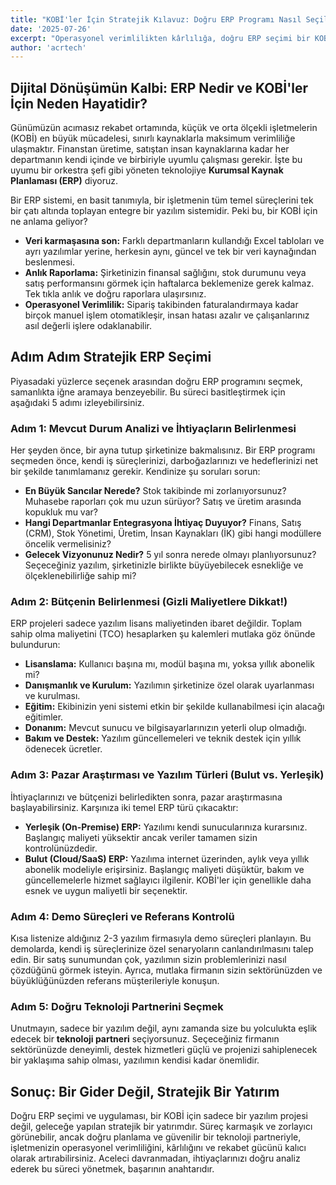 ```yaml
---
title: "KOBİ'ler İçin Stratejik Kılavuz: Doğru ERP Programı Nasıl Seçilir?"
date: '2025-07-26'
excerpt: "Operasyonel verimlilikten kârlılığa, doğru ERP seçimi bir KOBİ'nin kaderini belirleyebilir. Bu kapsamlı rehberde, ihtiyaç analizinden bütçelemeye, doğru teknoloji partnerini seçmeye kadar tüm adımları inceliyoruz."
author: 'acrtech'
---
```


## Dijital Dönüşümün Kalbi: ERP Nedir ve KOBİ'ler İçin Neden Hayatidir?

Günümüzün acımasız rekabet ortamında, küçük ve orta ölçekli işletmelerin (KOBİ) en büyük mücadelesi, sınırlı kaynaklarla maksimum verimliliğe ulaşmaktır. Finanstan üretime, satıştan insan kaynaklarına kadar her departmanın kendi içinde ve birbiriyle uyumlu çalışması gerekir. İşte bu uyumu bir orkestra şefi gibi yöneten teknolojiye **Kurumsal Kaynak Planlaması (ERP)** diyoruz.

Bir ERP sistemi, en basit tanımıyla, bir işletmenin tüm temel süreçlerini tek bir çatı altında toplayan entegre bir yazılım sistemidir. Peki bu, bir KOBİ için ne anlama geliyor?

- **Veri karmaşasına son:** Farklı departmanların kullandığı Excel tabloları ve ayrı yazılımlar yerine, herkesin aynı, güncel ve tek bir veri kaynağından beslenmesi.
- **Anlık Raporlama:** Şirketinizin finansal sağlığını, stok durumunu veya satış performansını görmek için haftalarca beklemenize gerek kalmaz. Tek tıkla anlık ve doğru raporlara ulaşırsınız.
- **Operasyonel Verimlilik:** Sipariş takibinden faturalandırmaya kadar birçok manuel işlem otomatikleşir, insan hatası azalır ve çalışanlarınız asıl değerli işlere odaklanabilir.

## Adım Adım Stratejik ERP Seçimi

Piyasadaki yüzlerce seçenek arasından doğru ERP programını seçmek, samanlıkta iğne aramaya benzeyebilir. Bu süreci basitleştirmek için aşağıdaki 5 adımı izleyebilirsiniz.

### Adım 1: Mevcut Durum Analizi ve İhtiyaçların Belirlenmesi

Her şeyden önce, bir ayna tutup şirketinize bakmalısınız. Bir ERP programı seçmeden önce, kendi iş süreçlerinizi, darboğazlarınızı ve hedeflerinizi net bir şekilde tanımlamanız gerekir. Kendinize şu soruları sorun:

* **En Büyük Sancılar Nerede?** Stok takibinde mi zorlanıyorsunuz? Muhasebe raporları çok mu uzun sürüyor? Satış ve üretim arasında kopukluk mu var?
* **Hangi Departmanlar Entegrasyona İhtiyaç Duyuyor?** Finans, Satış (CRM), Stok Yönetimi, Üretim, İnsan Kaynakları (İK) gibi hangi modüllere öncelik vermelisiniz?
* **Gelecek Vizyonunuz Nedir?** 5 yıl sonra nerede olmayı planlıyorsunuz? Seçeceğiniz yazılım, şirketinizle birlikte büyüyebilecek esnekliğe ve ölçeklenebilirliğe sahip mi?

### Adım 2: Bütçenin Belirlenmesi (Gizli Maliyetlere Dikkat!)

ERP projeleri sadece yazılım lisans maliyetinden ibaret değildir. Toplam sahip olma maliyetini (TCO) hesaplarken şu kalemleri mutlaka göz önünde bulundurun:

* **Lisanslama:** Kullanıcı başına mı, modül başına mı, yoksa yıllık abonelik mi?
* **Danışmanlık ve Kurulum:** Yazılımın şirketinize özel olarak uyarlanması ve kurulması.
* **Eğitim:** Ekibinizin yeni sistemi etkin bir şekilde kullanabilmesi için alacağı eğitimler.
* **Donanım:** Mevcut sunucu ve bilgisayarlarınızın yeterli olup olmadığı.
* **Bakım ve Destek:** Yazılım güncellemeleri ve teknik destek için yıllık ödenecek ücretler.

### Adım 3: Pazar Araştırması ve Yazılım Türleri (Bulut vs. Yerleşik)

İhtiyaçlarınızı ve bütçenizi belirledikten sonra, pazar araştırmasına başlayabilirsiniz. Karşınıza iki temel ERP türü çıkacaktır:

* **Yerleşik (On-Premise) ERP:** Yazılımı kendi sunucularınıza kurarsınız. Başlangıç maliyeti yüksektir ancak veriler tamamen sizin kontrolünüzdedir.
* **Bulut (Cloud/SaaS) ERP:** Yazılıma internet üzerinden, aylık veya yıllık abonelik modeliyle erişirsiniz. Başlangıç maliyeti düşüktür, bakım ve güncellemelerle hizmet sağlayıcı ilgilenir. KOBİ'ler için genellikle daha esnek ve uygun maliyetli bir seçenektir.

### Adım 4: Demo Süreçleri ve Referans Kontrolü

Kısa listenize aldığınız 2-3 yazılım firmasıyla demo süreçleri planlayın. Bu demolarda, kendi iş süreçlerinize özel senaryoların canlandırılmasını talep edin. Bir satış sunumundan çok, yazılımın sizin problemlerinizi nasıl çözdüğünü görmek isteyin. Ayrıca, mutlaka firmanın sizin sektörünüzden ve büyüklüğünüzden referans müşterileriyle konuşun.

### Adım 5: Doğru Teknoloji Partnerini Seçmek

Unutmayın, sadece bir yazılım değil, aynı zamanda size bu yolculukta eşlik edecek bir **teknoloji partneri** seçiyorsunuz. Seçeceğiniz firmanın sektörünüzde deneyimli, destek hizmetleri güçlü ve projenizi sahiplenecek bir yaklaşıma sahip olması, yazılımın kendisi kadar önemlidir.

## Sonuç: Bir Gider Değil, Stratejik Bir Yatırım

Doğru ERP seçimi ve uygulaması, bir KOBİ için sadece bir yazılım projesi değil, geleceğe yapılan stratejik bir yatırımdır. Süreç karmaşık ve zorlayıcı görünebilir, ancak doğru planlama ve güvenilir bir teknoloji partneriyle, işletmenizin operasyonel verimliliğini, kârlılığını ve rekabet gücünü kalıcı olarak artırabilirsiniz. Aceleci davranmadan, ihtiyaçlarınızı doğru analiz ederek bu süreci yönetmek, başarının anahtarıdır.
